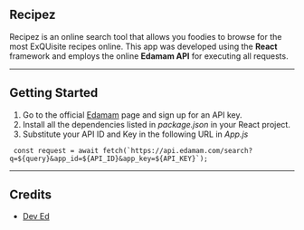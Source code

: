 
## Recipez
Recipez is an online search tool that allows you foodies to browse for the most ExQUisite recipes online. This app was developed using the **React** framework and employs the online **Edamam API** for executing all requests.

----
## Getting Started
1. Go to the official [Edamam](https://developer.edamam.com/edamam-recipe-api) page and sign up for an API key. 
2. Install all the dependencies listed in *package.json* in your React project.
3. Substitute your API ID and Key in the following URL in *App.js*

>

     const request = await fetch(`https://api.edamam.com/search?q=${query}&app_id=${API_ID}&app_key=${API_KEY}`);



----
## Credits
* [Dev Ed](https://www.youtube.com/watch?v=U9T6YkEDkMo)

